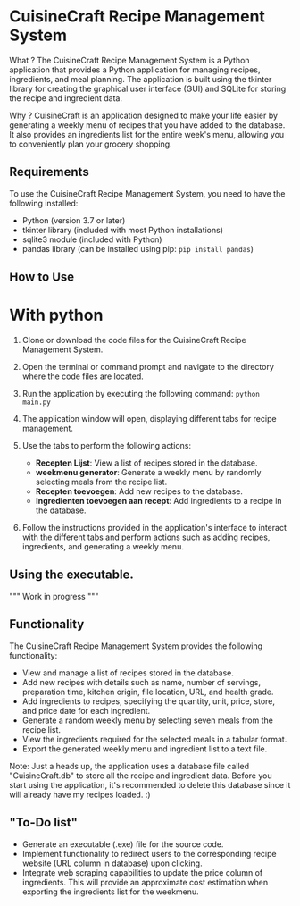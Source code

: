 # CuisineCraft Recipe Management System

What ?
The CuisineCraft Recipe Management System is a Python application that provides a Python application for managing recipes, ingredients, and meal planning. The application is built using the tkinter library for creating the graphical user interface (GUI) and SQLite for storing the recipe and ingredient data. 
 
Why ?
CuisineCraft is an application designed to make your life easier by generating a weekly menu of recipes that you have added to the database. 
It also provides an ingredients list for the entire week's menu, allowing you to conveniently plan your grocery shopping.


## Requirements

To use the CuisineCraft Recipe Management System, you need to have the following installed:

- Python (version 3.7 or later)
- tkinter library (included with most Python installations)
- sqlite3 module (included with Python)
- pandas library (can be installed using pip: `pip install pandas`)

## How to Use 
# With python 
 
1. Clone or download the code files for the CuisineCraft Recipe Management System.
2. Open the terminal or command prompt and navigate to the directory where the code files are located.
3. Run the application by executing the following command: `python main.py`
4. The application window will open, displaying different tabs for recipe management.
5. Use the tabs to perform the following actions:

   - **Recepten Lijst**: View a list of recipes stored in the database.
   - **weekmenu generator**: Generate a weekly menu by randomly selecting meals from the recipe list.
   - **Recepten toevoegen**: Add new recipes to the database.
   - **Ingredienten toevoegen aan recept**: Add ingredients to a recipe in the database.

6. Follow the instructions provided in the application's interface to interact with the different tabs and perform actions such as adding recipes, ingredients, and generating a weekly menu.

## Using the executable.

""" Work in progress """

## Functionality

The CuisineCraft Recipe Management System provides the following functionality:

- View and manage a list of recipes stored in the database.
- Add new recipes with details such as name, number of servings, preparation time, kitchen origin, file location, URL, and health grade.
- Add ingredients to recipes, specifying the quantity, unit, price, store, and price date for each ingredient.
- Generate a random weekly menu by selecting seven meals from the recipe list.
- View the ingredients required for the selected meals in a tabular format.
- Export the generated weekly menu and ingredient list to a text file.

Note: 
Just a heads up, the application uses a database file called "CuisineCraft.db" to store all the recipe and ingredient data. Before you start using the application, it's recommended to delete this database since it will already have my recipes loaded. :)

## "To-Do list"

- Generate an executable (.exe) file for the source code.
- Implement functionality to redirect users to the corresponding recipe website (URL column in database) upon clicking.
- Integrate web scraping capabilities to update the price column of ingredients. This will provide an approximate cost estimation when exporting the ingredients list for the weekmenu.